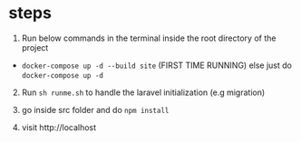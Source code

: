 # steps

1. Run below commands in the terminal inside the root directory of the project

- `docker-compose up -d --build site` (FIRST TIME RUNNING) else just do `docker-compose up -d`

2. Run `sh runme.sh` to handle the laravel initialization (e.g migration)

3. go inside src folder and do `npm install`

4. visit http://localhost
